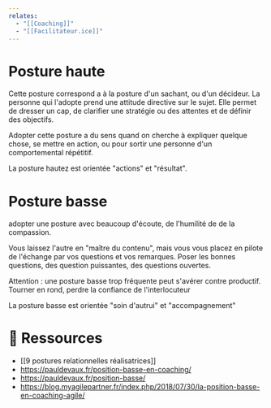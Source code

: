 ```yaml
---
relates:
  - "[[Coaching]]"
  - "[[Facilitateur.ice]]"
---
```

# Posture haute

Cette posture correspond a à la posture d'un sachant, ou d'un décideur. La personne qui l'adopte prend une attitude directive sur le sujet.
Elle permet de dresser un cap, de clarifier une stratégie ou des attentes et de définir des objectifs.

Adopter cette posture a du sens quand on cherche à expliquer quelque chose, se mettre en action, ou pour sortir une personne d'un comportemental répétitif.

La posture hautez est orientée "actions" et "résultat".
# Posture basse
adopter une posture avec beaucoup d'écoute, de l'humilité de de la compassion.

Vous laissez l'autre en "maître du contenu", mais vous vous placez en pilote de l'échange par vos questions et vos remarques.
Poser les bonnes questions, des question puissantes, des questions ouvertes.

Attention : une posture basse trop fréquente peut s'avérer contre productif. Tourner en rond, perdre la confiance de l'interlocuteur

La posture basse est orientée "soin d'autrui" et "accompagnement"

# 🔗 Ressources

- [[9 postures relationnelles réalisatrices]]
- https://pauldevaux.fr/position-basse-en-coaching/
- https://pauldevaux.fr/position-basse/
- https://blog.myagilepartner.fr/index.php/2018/07/30/la-position-basse-en-coaching-agile/